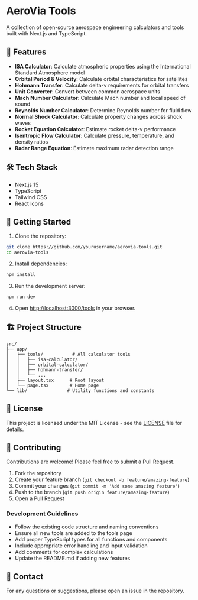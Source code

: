 # AeroVia Tools

A collection of open-source aerospace engineering calculators and tools built with Next.js and TypeScript.

## 🚀 Features

- **ISA Calculator**: Calculate atmospheric properties using the International Standard Atmosphere model
- **Orbital Period & Velocity**: Calculate orbital characteristics for satellites
- **Hohmann Transfer**: Calculate delta-v requirements for orbital transfers
- **Unit Converter**: Convert between common aerospace units
- **Mach Number Calculator**: Calculate Mach number and local speed of sound
- **Reynolds Number Calculator**: Determine Reynolds number for fluid flow
- **Normal Shock Calculator**: Calculate property changes across shock waves
- **Rocket Equation Calculator**: Estimate rocket delta-v performance
- **Isentropic Flow Calculator**: Calculate pressure, temperature, and density ratios
- **Radar Range Equation**: Estimate maximum radar detection range

## 🛠️ Tech Stack

- Next.js 15
- TypeScript
- Tailwind CSS
- React Icons

## 🚀 Getting Started

1. Clone the repository:

```bash
git clone https://github.com/yourusername/aerovia-tools.git
cd aerovia-tools
```

2. Install dependencies:

```bash
npm install
```

3. Run the development server:

```bash
npm run dev
```

4. Open [http://localhost:3000/tools](http://localhost:3000/tools) in your browser.

## 🏗️ Project Structure

```
src/
├── app/
│   ├── tools/           # All calculator tools
│   │   ├── isa-calculator/
│   │   ├── orbital-calculator/
│   │   ├── hohmann-transfer/
│   │   └── ...
│   ├── layout.tsx      # Root layout
│   └── page.tsx        # Home page
└── lib/               # Utility functions and constants
```

## 📝 License

This project is licensed under the MIT License - see the [LICENSE](LICENSE) file for details.

## 🤝 Contributing

Contributions are welcome! Please feel free to submit a Pull Request.

1. Fork the repository
2. Create your feature branch (`git checkout -b feature/amazing-feature`)
3. Commit your changes (`git commit -m 'Add some amazing feature'`)
4. Push to the branch (`git push origin feature/amazing-feature`)
5. Open a Pull Request

### Development Guidelines

- Follow the existing code structure and naming conventions
- Ensure all new tools are added to the tools page
- Add proper TypeScript types for all functions and components
- Include appropriate error handling and input validation
- Add comments for complex calculations
- Update the README.md if adding new features

## 📧 Contact

For any questions or suggestions, please open an issue in the repository.
